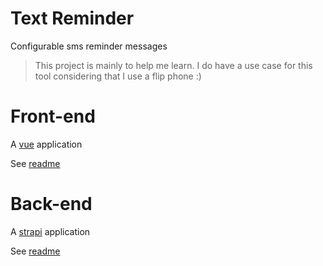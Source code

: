 # Text Reminder

Configurable sms reminder messages

> This project is mainly to help me learn. I do have a use case for this tool considering that I use a flip phone :)

# Front-end

A [vue](https://github.com/vuejs/vue) application

See [readme](./client/README.md)

# Back-end

A [strapi](https://github.com/strapi/strapi) application

See [readme](./api/README.md)
